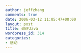 ```yaml
---
author: jeffzhang
comments: true
date: 2006-03-12 11:05:47+00:00
layout: post
title: 追逐Java
wordpress_id: 314
categories:
- 感动
---
```


